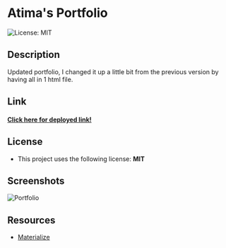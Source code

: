 # Atima's Portfolio

![License: MIT](https://img.shields.io/badge/License-MIT-green.svg) 

## Description

Updated portfolio, I changed it up a little bit from the previous version by having all in 1 html file.


## Link

#### [Click here for deployed link!](https://atimab.github.io/Portfolio-Version3/.)


## License

- This project uses the following license:  **MIT** 

## Screenshots
![Portfolio](./assets/page/page.png)



## Resources
- [Materialize](https://www.https://materializecss.com/)


